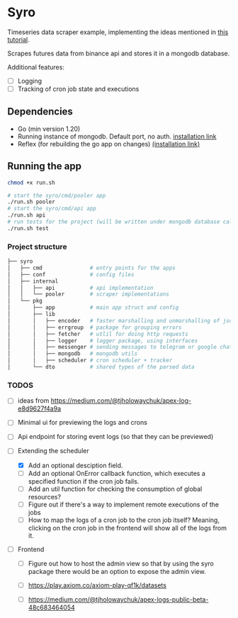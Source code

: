 # Syro

Timeseries data scraper example, implementing the ideas mentioned in [this tutorial](https://tompston.pages.dev/writing/2024-06-29-everything-about-timeseries-data-scraping).

Scrapes futures data from binance api and stores it in a mongodb database.

Additional features:

- [ ] Logging
- [ ] Tracking of cron job state and executions

## Dependencies

- Go (min version 1.20)
- Running instance of mongodb. Default port, no auth. [installation link](https://www.mongodb.com/docs/manual/tutorial/install-mongodb-on-ubuntu/)
- Reflex (for rebuilding the go app on changes) [(installation link)](https://github.com/cespare/reflex)

## Running the app

```bash
chmod +x run.sh

# start the syro/cmd/pooler app
./run.sh pooler
# start the syro/cmd/api app
./run.sh api
# run tests for the project (will be written under mongodb database called `test`)
./run.sh test
```

### Project structure

```bash
├── syro
│   ├── cmd               # entry points for the apps
│   ├── conf              # config files
│   ├── internal
│   │   ├── api           # api implementation
│   │   └── pooler        # scraper implementations
│   └── pkg
│       ├── app           # main app struct and config
│       ├── lib
│       │   ├── encoder   # faster marshalling and unmarshalling of json
│       │   ├── errgroup  # package for grouping errors
│       │   ├── fetcher   # utlil for doing http requests
│       │   ├── logger    # logger package, using interfaces
│       │   ├── messenger # sending messages to telegram or google chat groups
│       │   ├── mongodb   # mongodb utils
│       │   ├── scheduler # cron scheduler + tracker
│       └── dto           # shared types of the parsed data
```

### TODOS

- [ ] ideas from https://medium.com/@tjholowaychuk/apex-log-e8d9627f4a9a
- [ ] Minimal ui for previewing the logs and crons
- [ ] Api endpoint for storing event logs (so that they can be previewed)
- [ ] Extending the scheduler
  - [x] Add an optional desciption field.
  - [ ] Add an optional OnError callback function, which executes a specified function if the cron job fails.
  - [ ] Add an util function for checking the consumption of global resources?
  - [ ] Figure out if there's a way to implement remote executions of the jobs
  - [ ] How to map the logs of a cron job to the cron job itself? Meaning, clicking on the cron job in the frontend will show all of the logs from it.
- [ ] Frontend

  - [ ] Figure out how to host the admin view so that by using the syro package there would be an option to expose the admin view.

  - [ ] https://play.axiom.co/axiom-play-qf1k/datasets
  - [ ] https://medium.com/@tjholowaychuk/apex-logs-public-beta-48c683464054
